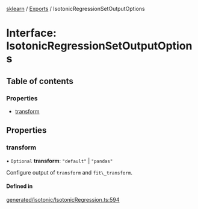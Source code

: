 [sklearn](../readme.md) / [Exports](../modules.md) / IsotonicRegressionSetOutputOptions

# Interface: IsotonicRegressionSetOutputOptions

## Table of contents

### Properties

- [transform](IsotonicRegressionSetOutputOptions.md#transform)

## Properties

### transform

• `Optional` **transform**: ``"default"`` \| ``"pandas"``

Configure output of `transform` and `fit\_transform`.

#### Defined in

[generated/isotonic/IsotonicRegression.ts:594](https://github.com/transitive-bullshit/scikit-learn-ts/blob/367336a/packages/sklearn/src/generated/isotonic/IsotonicRegression.ts#L594)
